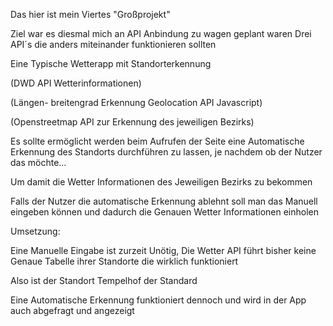 Das hier ist mein Viertes "Großprojekt"

Ziel war es diesmal mich an API Anbindung zu wagen geplant waren Drei API´s die anders miteinander funktionieren sollten

Eine Typische Wetterapp mit Standorterkennung

(DWD API Wetterinformationen)

(Längen- breitengrad Erkennung Geolocation API Javascript)

(Openstreetmap API zur Erkennung des jeweiligen Bezirks)

Es sollte ermöglicht werden beim Aufrufen der Seite eine Automatische Erkennung des Standorts durchführen zu lassen, je nachdem ob der Nutzer das möchte...

Um damit die Wetter Informationen des Jeweiligen Bezirks zu bekommen

Falls der Nutzer die automatische Erkennung ablehnt soll man das Manuell eingeben können und dadurch die Genauen Wetter Informationen einholen


Umsetzung: 

Eine Manuelle Eingabe ist zurzeit Unötig, Die Wetter API führt bisher keine Genaue Tabelle ihrer Standorte die wirklich funktioniert

Also ist der Standort Tempelhof der Standard

Eine Automatische Erkennung funktioniert dennoch und wird in der App auch abgefragt und angezeigt
